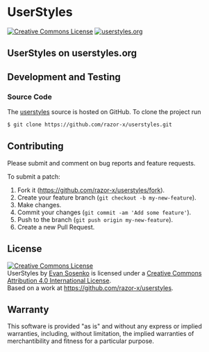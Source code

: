 # UserStyles

[![Creative Commons License](http://img.shields.io/badge/license-CC%20BY-red.svg)](./LICENSE.txt)
[![userstyles.org](https://img.shields.io/badge/userstyles.org-razor--x-blue.svg)](https://userstyles.org/users/249390)

## UserStyles on userstyles.org

## Development and Testing

### Source Code

The [userstyles](https://github.com/razor-x/userstyles)
source is hosted on GitHub.
To clone the project run

```bash
$ git clone https://github.com/razor-x/userstyles.git
```

## Contributing

Please submit and comment on bug reports and feature requests.

To submit a patch:

1. Fork it (https://github.com/razor-x/userstyles/fork).
2. Create your feature branch (`git checkout -b my-new-feature`).
3. Make changes.
4. Commit your changes (`git commit -am 'Add some feature'`).
5. Push to the branch (`git push origin my-new-feature`).
6. Create a new Pull Request.

## License

<a rel="license" href="http://creativecommons.org/licenses/by/4.0/"><img alt="Creative Commons License" style="border-width:0" src="https://i.creativecommons.org/l/by/4.0/88x31.png" /></a><br /><span xmlns:dct="http://purl.org/dc/terms/" property="dct:title">UserStyles</span> by <a xmlns:cc="http://creativecommons.org/ns#" href="https://userstyles.org/users/249390" property="cc:attributionName" rel="cc:attributionURL">Evan Sosenko</a> is licensed under a <a rel="license" href="http://creativecommons.org/licenses/by/4.0/">Creative Commons Attribution 4.0 International License</a>.<br />Based on a work at <a xmlns:dct="http://purl.org/dc/terms/" href="https://github.com/razor-x/userstyles" rel="dct:source">https://github.com/razor-x/userstyles</a>.

## Warranty

This software is provided "as is" and without any express or
implied warranties, including, without limitation, the implied
warranties of merchantibility and fitness for a particular
purpose.
